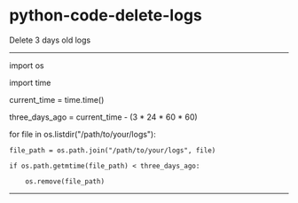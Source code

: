 # python-code-delete-logs
Delete 3 days old logs
        
   
__________________________________________________________________________________________________________________________________________________
           
import os                                        
                  
import time                   
                
current_time = time.time()
   
three_days_ago = current_time - (3 * 24 * 60 * 60)    

for file in os.listdir("/path/to/your/logs"):

    file_path = os.path.join("/path/to/your/logs", file)
    
    if os.path.getmtime(file_path) < three_days_ago:
    
        os.remove(file_path)




___________________________________________________________________________________________________________________________________________________
